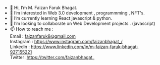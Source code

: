 - 👋 Hi, I’m M. Faizan Faruk Bhagat.
- 👀 I’m interested in Web 3.0 development , programmming , NFT's.
- 🌱 I’m currently learning React javascript & python.
- 💞️ I’m looking to collaborate on Web Development projects . (javascript)
- 📫 How to reach me : <br/>  Email : faizanfaruk8@gmail.com <br/>  Instagram : https://www.instagram.com/faizanbhagat_/ <br/> Linkedin : https://www.linkedin.com/in/m-faizan-faruk-bhagat-927155221  <br/> Twitter :https://twitter.com/faizanbhagat_
 
